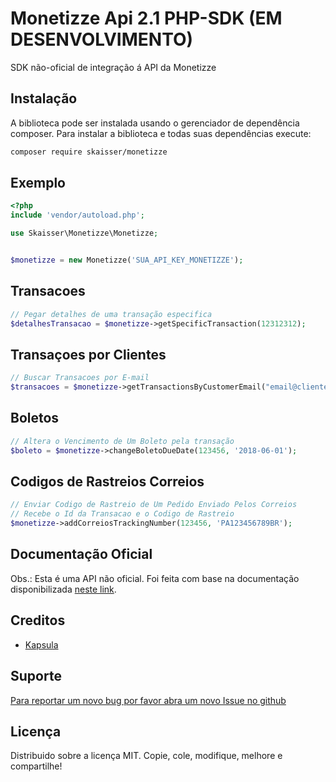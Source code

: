 Monetizze Api 2.1 PHP-SDK (EM DESENVOLVIMENTO)
=================

SDK não-oficial de integração á API da Monetizze

Instalação
----------

A biblioteca pode ser instalada usando o gerenciador de dependência composer. Para instalar a biblioteca e todas suas dependências execute:

```bash
composer require skaisser/monetizze
```


Exemplo
-------

```php
<?php
include 'vendor/autoload.php';

use Skaisser\Monetizze\Monetizze;


$monetizze = new Monetizze('SUA_API_KEY_MONETIZZE');

```

Transacoes
--------

```php
// Pegar detalhes de uma transação especifica
$detalhesTransacao = $monetizze->getSpecificTransaction(12312312);


```


Transaçoes por Clientes
--------

```php
// Buscar Transacoes por E-mail
$transacoes = $monetizze->getTransactionsByCustomerEmail("email@cliente.com");

```


Boletos
------------

```php
// Altera o Vencimento de Um Boleto pela transação
$boleto = $monetizze->changeBoletoDueDate(123456, '2018-06-01');

```


Codigos de Rastreios Correios
------------

```php
// Enviar Codigo de Rastreio de Um Pedido Enviado Pelos Correios
// Recebe o Id da Transacao e o Codigo de Rastreio
$monetizze->addCorreiosTrackingNumber(123456, 'PA123456789BR');

```




Documentação Oficial
--------------------

Obs.: Esta é uma API não oficial. Foi feita com base na documentação disponibilizada [neste link](https://api.monetizze.com.br/2.1/apidoc/#api-Produtor-Tracking).


Creditos
--------

* [Kapsula](http://www.kapsula.com.br)

Suporte
-------

[Para reportar um novo bug por favor abra um novo Issue no github](https://github.com/skaisser/monetize/issues)


Licença
-------

Distribuido sobre a licença MIT. Copie, cole, modifique, melhore e compartilhe!